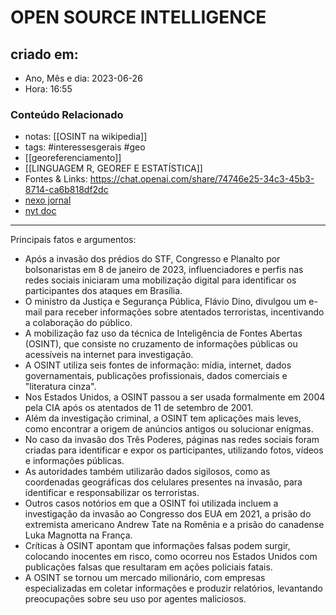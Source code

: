 # OPEN SOURCE INTELLIGENCE

## criado em: 
-  Ano, Mês e dia: 2023-06-26
- Hora: 16:55

### Conteúdo Relacionado
- notas: [[OSINT na wikipedia]]
- tags: #interessesgerais #geo 
- [[georeferenciamento]]
- [[LINGUAGEM R, GEOREF E ESTATÍSTICA]]
- Fontes & Links: https://chat.openai.com/share/74746e25-34c3-45b3-8714-ca6b818df2dc
- [nexo jornal](https://www.nexojornal.com.br/expresso/2023/01/10/A-t%C3%A9cnica-digital-para-rastrear-quem-invadiu-os-Tr%C3%AAs-Poderes)
- [nyt doc](https://youtu.be/jWJVMoe7OY0)
---

Principais fatos e argumentos:

- Após a invasão dos prédios do STF, Congresso e Planalto por bolsonaristas em 8 de janeiro de 2023, influenciadores e perfis nas redes sociais iniciaram uma mobilização digital para identificar os participantes dos ataques em Brasília.
- O ministro da Justiça e Segurança Pública, Flávio Dino, divulgou um e-mail para receber informações sobre atentados terroristas, incentivando a colaboração do público.
- A mobilização faz uso da técnica de Inteligência de Fontes Abertas (OSINT), que consiste no cruzamento de informações públicas ou acessíveis na internet para investigação.
- A OSINT utiliza seis fontes de informação: mídia, internet, dados governamentais, publicações profissionais, dados comerciais e "literatura cinza".
- Nos Estados Unidos, a OSINT passou a ser usada formalmente em 2004 pela CIA após os atentados de 11 de setembro de 2001.
- Além da investigação criminal, a OSINT tem aplicações mais leves, como encontrar a origem de anúncios antigos ou solucionar enigmas.
- No caso da invasão dos Três Poderes, páginas nas redes sociais foram criadas para identificar e expor os participantes, utilizando fotos, vídeos e informações públicas.
- As autoridades também utilizarão dados sigilosos, como as coordenadas geográficas dos celulares presentes na invasão, para identificar e responsabilizar os terroristas.
- Outros casos notórios em que a OSINT foi utilizada incluem a investigação da invasão ao Congresso dos EUA em 2021, a prisão do extremista americano Andrew Tate na Romênia e a prisão do canadense Luka Magnotta na França.
- Críticas à OSINT apontam que informações falsas podem surgir, colocando inocentes em risco, como ocorreu nos Estados Unidos com publicações falsas que resultaram em ações policiais fatais.
- A OSINT se tornou um mercado milionário, com empresas especializadas em coletar informações e produzir relatórios, levantando preocupações sobre seu uso por agentes maliciosos.
